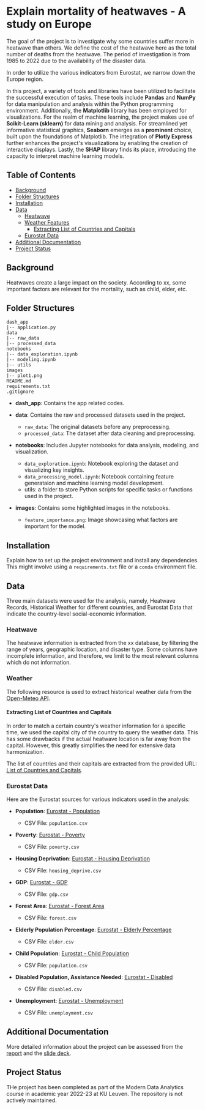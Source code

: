 # Explain mortality of heatwaves - A study on Europe

The goal of the project is to investigate why some countries suffer more in heatwave than others. We define the cost of the heatwave here as the total number of deaths from the heatwave. The period of investigation is from 1985 to 2022 due to the availability of the disaster data.

In order to utilize the various indicators from Eurostat, we narrow down the Europe region.

In this project, a variety of tools and libraries have been utilized to facilitate the successful execution of tasks. These tools include **Pandas** and  **NumPy** for data manipulation and analysis within the Python programming environment. Additionally, the **Matplotlib** library has been employed for visualizations. For the realm of machine learning, the project makes use of **Scikit-Learn (sklearn)** for data mining and analysis. For streamlined yet informative statistical graphics, **Seaborn** emerges as a **prominent** choice, built upon the foundations of Matplotlib. The integration of **Plotly Express** further enhances the project's visualizations by enabling the creation of interactive displays. Lastly, the **SHAP** library finds its place, introducing the capacity to interpret machine learning models.

## Table of Contents

- [Background](#project-title-and-description)
- [Folder Structures](#folder)
- [Installation](#installation)
- [Data](#data)
  - [Heatwave](#heatwave)
  - [Weather Features](#weather-features)
    - [Extracting List of Countries and Capitals](#extracting-list-of-countries-and-capitals)
  - [Eurostat Data](#eurostat-data)
- [Additional Documentation](#additional-documentation)
- [Project Status](#project-status)

## Background

Heatwaves create a large impact on the society.
According to xx, some important factors are relevant for the mortality, such as child, elder, etc.

## Folder Structures

```
dash_app
|-- application.py
data
|-- raw_data
|-- processed_data
notebooks
|-- data_exploration.ipynb
|-- modeling.ipynb
|-- utils
images
|-- plot1.png
README.md
requirements.txt
.gitignore
```
- **dash_app**: Contains the app related codes.
  
- **data**: Contains the raw and processed datasets used in the project.
  - `raw_data`: The original datasets before any preprocessing.
  - `processed_data`: The dataset after data cleaning and preprocessing.
  
- **notebooks**: Includes Jupyter notebooks for data analysis, modeling, and visualization.
  - `data_exploration.ipynb`: Notebook exploring the dataset and visualizing key insights.
  - `data_processing_model.ipynb`: Notebook containing feature generataion and machine learning model development.
  - utils: a folder to store Python scripts for specific tasks or functions used in the project.
  
- **images**: Contains some highlighted images in the notebooks.
  - `feature_importance.png`: Image showcasing what factors are important for the model.
  
## Installation

Explain how to set up the project environment and install any dependencies. This might involve using a `requirements.txt` file or a `conda` environment file.

## Data

Three main datasets were used for the analysis, namely, Heatwave Records, Historical Weather for different countries, and Eurostat Data that indicate the country-level social-economic information.

### Heatwave 

The heatwave information is extracted from the xx database, by filtering the range of years, geographic location, and disaster type. Some columns have incomplete information, and therefore, we limit to the most relevant columns which do not information.

### Weather 

The following resource is used to extract historical weather data from the [Open-Meteo API](https://open-meteo.com/en/docs/historical-weather-api).

#### Extracting List of Countries and Capitals

In order to match a certain country's weather information for a specific time, we used the capital city of the country to query the weather data. This has some drawbacks if the actual heatwave location is far away from the capital. However, this greatly simplifies the need for extensive data harmonization.

The list of countries and their capitals are extracted from the provided URL: [List of Countries and Capitals](http://techslides.com/list-of-countries-and-capitals).

### Eurostat Data

Here are the Eurostat sources for various indicators used in the analysis:

- **Population**: [Eurostat - Population](https://ec.europa.eu/eurostat/databrowser/view/DEMO_PJAN/default/table?lang=en)
  - CSV File: `population.csv`

- **Poverty**: [Eurostat - Poverty](https://ec.europa.eu/eurostat/databrowser/view/SDG_01_10/default/table?lang=en)
  - CSV File: `poverty.csv`

- **Housing Deprivation**: [Eurostat - Housing Deprivation](https://ec.europa.eu/eurostat/databrowser/view/SDG_11_11/default/table?lang=en)
  - CSV File: `housing_deprive.csv`

- **GDP**: [Eurostat - GDP](https://ec.europa.eu/eurostat/databrowser/view/SDG_08_10/default/table?lang=en)
  - CSV File: `gdp.csv`

- **Forest Area**: [Eurostat - Forest Area](https://ec.europa.eu/eurostat/databrowser/product/view/SDG_15_10)
  - CSV File: `forest.csv`

- **Elderly Population Percentage**: [Eurostat - Elderly Percentage](https://ec.europa.eu/eurostat/databrowser/view/TPS00028/default/table?lang=en)
  - CSV File: `elder.csv`

- **Child Population**: [Eurostat - Child Population](https://ec.europa.eu/eurostat/databrowser/view/yth_demo_010/default/table?lang=en)
  - CSV File: `population.csv`

- **Disabled Population, Assistance Needed**: [Eurostat - Disabled](https://ec.europa.eu/eurostat/databrowser/view/hlth_dpeh130/default/table?lang=en)
  - CSV File: `disabled.csv`

- **Unemployment**: [Eurostat - Unemployment](https://ec.europa.eu/eurostat/databrowser/product/view/SDG_08_40)
  - CSV File: `unemployment.csv`

## Additional Documentation

More detailed information about the project can be assessed from the [report](https://www.overleaf.com/4741585141rpxkgzttqrvv) and the [slide deck](https://docs.google.com/presentation/d/1s_Lrp2qbuxrJJsyitHEKRXocIdoAaR0XmclfKdeL9F0/edit?usp=sharing).

## Project Status

THe project has been completed as part of the Modern Data Analytics course in academic year 2022-23 at KU Leuven. The repository is not actively maintained.
